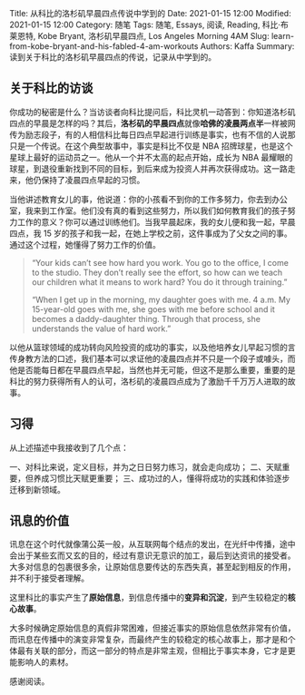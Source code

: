 Title: 从科比的洛杉矶早晨四点传说中学到的
Date: 2021-01-15 12:00
Modified: 2021-01-15 12:00
Category: 随笔
Tags: 随笔, Essays, 阅读, Reading, 科比·布莱恩特, Kobe Bryant, 洛杉矶早晨四点, Los Angeles Morning 4AM
Slug: learn-from-kobe-bryant-and-his-fabled-4-am-workouts
Authors: Kaffa
Summary: 读到关于科比的洛杉矶早晨四点的传说，记录从中学到的。
 
## 关于科比的访谈

你成功的秘密是什么？当访谈者向科比提问后，科比灵机一动答到：你知道洛杉矶四点的早晨是怎样的吗？其后，**洛杉矶的早晨四点**就像**哈佛的凌晨两点半**一样被网传为励志段子，有的人相信科比每日四点早起进行训练是事实，也有不信的人说那只是一个传说。在这个典型故事中，事实是科比不仅是 NBA 招牌球星，也是这个星球上最好的运动员之一。他从一个并不太高的起点开始，成长为 NBA 最耀眼的球星，到退役重新找到不同的目标，到后来成为投资人并再次获得成功。这一路走来，他仍保持了凌晨四点早起的习惯。 

当他讲述教育女儿的事，他说道：你的小孩看不到你的工作多努力，你去到办公室，我来到工作室。他们没有真的看到这些努力，所以我们如何教育我们的孩子努力工作的意义？你可以通过训练他们。当我早晨起床，我的女儿便和我一起，早晨四点，我 15 岁的孩子和我一起，在她上学校之前，这件事成为了父女之间的事。通过这个过程，她懂得了努力工作的价值。 

> “Your kids can’t see how hard you work. You go to the office, I come to the studio. They don’t really see the effort, so how can we teach our children what it means to work hard? You do it through training.”
>
> “When I get up in the morning, my daughter goes with me. 4 a.m. My 15-year-old goes with me, she goes with me before school and it becomes a daddy-daughter thing. Through that process, she understands the value of hard work.”

以他从篮球领域的成功转向风险投资的成功的事实，以及他培养女儿早起习惯的言传身教方法的口述，我们基本可以求证他的凌晨四点并不只是一个段子或噱头，而他是否能每日都在早晨四点早起，当然也并无可能，但这不是那么重要，重要的是科比的努力获得所有人的认可，洛杉矶的凌晨四点成为了激励千千万万人进取的故事。

## 习得

从上述描述中我接收到了几个点：

一、对科比来说，定义目标，并为之日日努力练习，就会走向成功；
二、天赋重要，但养成习惯比天赋更重要；
三、成功过的人，懂得将成功的实践和体验逐步迁移到新领域。

## 讯息的价值

讯息在这个时代就像蒲公英一般，从互联网每个结点的发出，在光纤中传播，途中会出于某些玄而又玄的目的，经过有意识无意识的加工，最后到达资讯的接受者。大多对信息的包裹很多余，让原始信息要传达的东西失真，甚至起到相反的作用，并不利于接受者理解。

这里科比的事实产生了**原始信息**，到信息传播中的**变异和沉淀**，到产生较稳定的**核心故事**。

大多时候确定原始信息的真假非常困难，但接近事实的原始信息依然非常有价值，而讯息在传播中的演变非常复杂，而最终产生的较稳定的核心故事上，那才是和个体最有关联的部分，而这一部分的特点是非常主观，但相比于事实本身，它才是更能影响人的素材。


感谢阅读。

